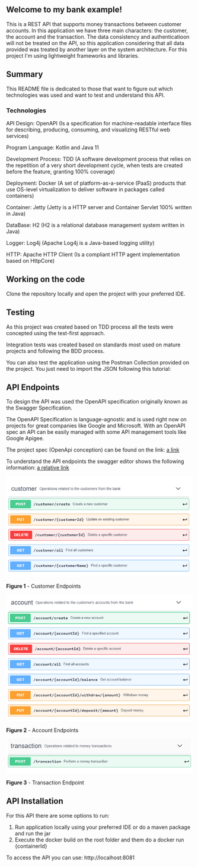 
## Welcome to my bank example!

This is a REST API that supports money transactions between customer accounts.
In this application we have three main characters: the customer, the account and the transaction.
The data consistency and authenticatioon will not be treated on the API, so this application 
considering that all data provided was treated by another layer on the system architecture.
For this project I'm using lightweight frameworks and libraries.


## Summary

This README file is dedicated to those that want to figure out which technologies 
was used and want to test and understand this API.


### Technologies

API Design: OpenAPI (Is a specification for machine-readable interface files for describing, 
producing, consuming, and visualizing RESTful web services)

Program Language: Kotlin and Java 11

Development Process: TDD (A software development process that relies on the repetition 
of a very short development cycle, when tests are created before the feature, granting 100% coverage)

Deployment: Docker (A set of platform-as-a-service (PaaS) products that use OS-level 
virtualization to deliver software in packages called containers)

Container: Jetty (Jetty is a HTTP server and Container Servlet 100% written in Java)

DataBase: H2 (H2 is a relational database management system written in Java)

Logger: Log4j (Apache Log4j is a Java-based logging utility)

HTTP: Apache HTTP Client (Is a compliant HTTP agent implementation based on HttpCore)


 
## Working on the code

Clone the repository locally and open the project with your preferred IDE.


## Testing

As this project was created based on TDD process all the tests were concepted using the test-first approach. 

Integration tests was created based on standards most used on mature projects and following the BDD process.

You can also test the application using the Postman Collection provided on the project. You just need to 
import the JSON following this tutorial: 


## API Endpoints

To design the API was used the OpenAPI specification originally known as the Swagger Specification.

The OpenAPI Specification is language-agnostic and is used right now on projects for great companies like Google and Microsoft. With an OpenAPI spec an API can be easily managed with some API management tools like Google Apigee.

The project spec (OpenApi conception) can be found on the link: [a link](https://app.swaggerhub.com/apis/eudoug/DougMoneyTransfer/1.0.0) 

To understand the API endpoints the swagger editor shows the following information: [a relative link](./Postman.md)


![](./document/image%201.png)

**Figure 1** - Customer Endpoints


![](./document/image%202.png)

**Figure 2** - Account Endpoints


![](./document/image%203.png)

**Figure 3** - Transaction Endpoint


## API Installation

For this API there are some options to run:

1. Run application locally using your preferred IDE or do a maven package and run the jar
2. Execute the docker build on the root folder and them do a docker run {containerId}

To access the API you can use: http://localhost:8081
